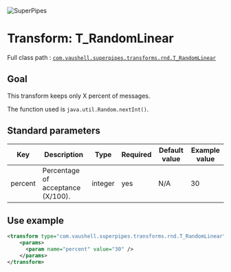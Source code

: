 ![SuperPipes](https://raw2.github.com/fabienvauchelles/superpipes/master/docs/images/logo_slogan238.png)


# Transform: T_RandomLinear

Full class path : [`com.vaushell.superpipes.transforms.rnd.T_RandomLinear`](../../superpipes/src/main/java/com/vaushell/superpipes/transforms/rnd/T_RandomLinear.java)


## Goal

This transform keeps only X percent of messages.

The function used is `java.util.Random.nextInt()`.


## Standard parameters

Key | Description | Type | Required | Default value | Example value
 --- | --- | --- | --- | --- | --- 
percent | Percentage of acceptance (X/100). | integer | yes | N/A | 30


## Use example

```xml
<transform type="com.vaushell.superpipes.transforms.rnd.T_RandomLinear">
    <params>
      <param name="percent" value="30" />
    </params>
</transform>
```
